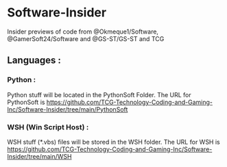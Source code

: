 # Software-Insider
Insider previews of code from @Okmeque1/Software, @GamerSoft24/Software and @GS-ST/GS-ST and TCG

## Languages : 

### Python : 

Python stuff will be located in the PythonSoft Folder. The URL for PythonSoft is https://github.com/TCG-Technology-Coding-and-Gaming-Inc/Software-Insider/tree/main/PythonSoft

### WSH (Win Script Host) : 

WSH stuff (*.vbs) files will be stored in the WSH folder. The URL for WSH is https://github.com/TCG-Technology-Coding-and-Gaming-Inc/Software-Insider/tree/main/WSH


